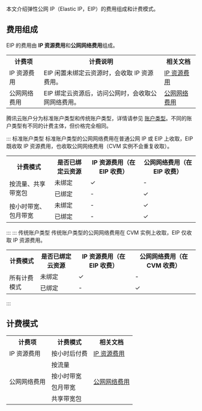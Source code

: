 本文介绍弹性公网 IP（Elastic IP，EIP）的费用组成和计费模式。

## 费用组成
EIP 的费用由 **IP 资源费用**和**公网网络费用**组成。

<table>
<tr><th>计费项</th><th>计费说明</th><th>相关文档</th></tr>
<tr><td>IP 资源费用</td><td>EIP 闲置未绑定云资源时，会收取 IP 资源费用。</td><td><a href="https://cloud.tencent.com/document/product/1199/51694">IP 资源费用</a></td></tr>
<tr><td>公网网络费用</td><td>EIP 绑定云资源后，访问公网时，会收取公网网络费用。</td><td><a href="https://cloud.tencent.com/document/product/1199/51693">公网网络费用</a></td></tr>
</table>

腾讯云账户分为标准账户类型和传统账户类型，详情请参见 [账户类型](https://cloud.tencent.com/document/product/1199/49090)。不同的账户类型有不同的计费主体，但价格完全相同。

<dx-tabs>
::: 标准账户类型
标准账户类型的公网网络费用在普通公网 IP 或 EIP 上收取，EIP 既收取 IP 资源费用，也收取公网网络费用（CVM 实例不会重复收取）。
<table>
<tr><th>计费模式</th><th>是否已绑定云资源</th><th>IP 资源费用（在 EIP 收费）</th><th>公网网络费用（在 EIP 收费）</th></tr>
<tr><td rowspan="2">按流量、共享带宽包</td><td>未绑定</td><td>&#10003; </td><td>-</td></tr>
<tr><td>已绑定</td><td>-</td><td>&#10003; </td></tr>
<tr><td rowspan="4">按小时带宽、包月带宽</td><td>未绑定</td><td>-</td><td>&#10003; </td></tr>
<tr><td>已绑定</td><td>-</td><td>&#10003; </td></tr>
</table>
:::
::: 传统账户类型
传统账户类型的公网网络费用在 CVM 实例上收取，EIP 仅收取 IP 资源费用。
<table>
<tr><th>计费模式</th><th>是否已绑定云资源</th><th>IP 资源费用（在 EIP 收费）</th><th>公网网络费用（在 CVM 收费）</th></tr>
<tr><td rowspan="2">所有计费模式</td><td>未绑定</td><td>&#10003; </td><td>-</td></tr>
<tr><td>已绑定</td><td>-</td><td>&#10003; </td></tr>
</table>
:::
</dx-tabs>

## 计费模式
<table>
<tr><th>计费项</th><th>计费模式</th><th>相关文档</th></tr>
<tr><td>IP 资源费用</td><td>按小时后付费</td><td><a href="https://cloud.tencent.com/document/product/1199/51694">IP 资源费用</a></td></tr>
<tr><td rowspan="4">公网网络费用</td><td>按流量</td><td rowspan="4"><a href="https://cloud.tencent.com/document/product/1199/51693">公网网络费用</a></td></tr>
<tr><td>按小时带宽</td></tr>
<tr><td>包月带宽</td></tr>
<tr><td>共享带宽包</td></tr>
</table>
